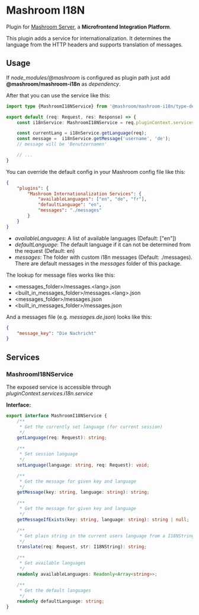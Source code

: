 
# Mashroom I18N

Plugin for [Mashroom Server](https://www.mashroom-server.com), a **Microfrontend Integration Platform**.

This plugin adds a service for internationalization. It determines the language from the HTTP headers and supports translation of messages.

## Usage

If *node_modules/@mashroom* is configured as plugin path just add **@mashroom/mashroom-i18n** as *dependency*.

After that you can use the service like this:

```ts
import type {MashroomI18NService} from '@mashroom/mashroom-i18n/type-definitions';

export default (req: Request, res: Response) => {
    const i18nService: MashroomI18NService = req.pluginContext.services.i18n.service;

    const currentLang = i18nService.getLanguage(req);
    const message =  i18nService.getMessage('username', 'de');
    // message will be 'Benutzernamen'

    // ...
}
```

You can override the default config in your Mashroom config file like this:

```json
{
    "plugins": {
        "Mashroom Internationalization Services": {
            "availableLanguages": ["en", "de", "fr"],
            "defaultLanguage": "en",
            "messages": "./messages"
        }
    }
}
```

 * _availableLanguages_: A list of available languages (Default: ["en"])
 * _defaultLanguage_: The default language if it can not be determined from the request (Default: en)
 * _messages_: The folder with custom i18n messages (Default: ./messages). There are default messages
   in the *messages* folder of this package.

The lookup for message files works like this:

 * &lt;messages_folder&gt;/messages.&lt;lang&gt;.json
 * &lt;built_in_messages_folder&gt;/messages.&lt;lang&gt;.json
 * &lt;messages_folder&gt;/messages.json
 * &lt;built_in_messages_folder&gt;/messages.json

And a messages file (e.g. _messages.de.json_) looks like this:

```json
{
    "message_key": "Die Nachricht"
}
```

## Services

### MashroomI18NService

The exposed service is accessible through _pluginContext.services.i18n.service_

**Interface:**

```ts
export interface MashroomI18NService {
    /**
     * Get the currently set language (for current session)
     */
    getLanguage(req: Request): string;

    /**
     * Set session language
     */
    setLanguage(language: string, req: Request): void;

    /**
     * Get the message for given key and language
     */
    getMessage(key: string, language: string): string;

    /**
     * Get the message for given key and language
     */
    getMessageIfExists(key: string, language: string): string | null;

    /**
     * Get plain string in the current users language from a I18NString
     */
    translate(req: Request, str: I18NString): string;

    /**
     * Get available languages
     */
    readonly availableLanguages: Readonly<Array<string>>;

    /**
     * Get the default languages
     */
    readonly defaultLanguage: string;
}
```
